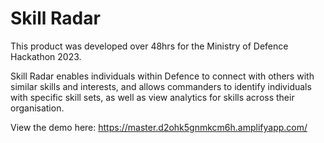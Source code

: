 # Skill Radar

This product was developed over 48hrs for the Ministry of Defence Hackathon 2023. 

Skill Radar enables individuals within Defence to connect with others with similar skills and interests, and allows commanders to identify individuals with specific skill sets, as well as view analytics for skills across their organisation.

View the demo here: https://master.d2ohk5gnmkcm6h.amplifyapp.com/
